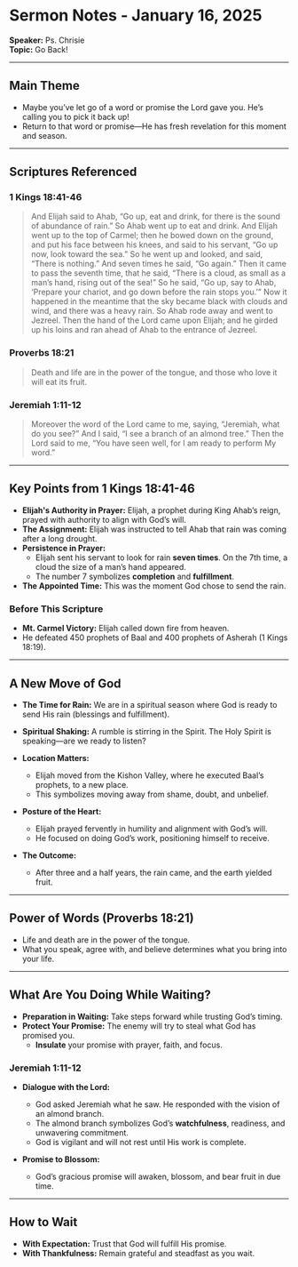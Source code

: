 # Sermon Notes - January 16, 2025

**Speaker:** Ps. Chrisie  
**Topic:** Go Back!  

---

## Main Theme
- Maybe you’ve let go of a word or promise the Lord gave you. He’s calling you to pick it back up!  
- Return to that word or promise—He has fresh revelation for this moment and season.

---

## Scriptures Referenced

### 1 Kings 18:41-46
> And Elijah said to Ahab, “Go up, eat and drink, for there is the sound of abundance of rain.” So Ahab went up to eat and drink. And Elijah went up to the top of Carmel; then he bowed down on the ground, and put his face between his knees, and said to his servant, “Go up now, look toward the sea.” So he went up and looked, and said, “There is nothing.” And seven times he said, “Go again.” Then it came to pass the seventh time, that he said, “There is a cloud, as small as a man’s hand, rising out of the sea!” So he said, “Go up, say to Ahab, ‘Prepare your chariot, and go down before the rain stops you.’” Now it happened in the meantime that the sky became black with clouds and wind, and there was a heavy rain. So Ahab rode away and went to Jezreel. Then the hand of the Lord came upon Elijah; and he girded up his loins and ran ahead of Ahab to the entrance of Jezreel.

### Proverbs 18:21
> Death and life are in the power of the tongue, and those who love it will eat its fruit.

### Jeremiah 1:11-12
> Moreover the word of the Lord came to me, saying, “Jeremiah, what do you see?” And I said, “I see a branch of an almond tree.” Then the Lord said to me, “You have seen well, for I am ready to perform My word.”

---

## Key Points from 1 Kings 18:41-46
- **Elijah's Authority in Prayer:** Elijah, a prophet during King Ahab’s reign, prayed with authority to align with God’s will.  
- **The Assignment:** Elijah was instructed to tell Ahab that rain was coming after a long drought.  
- **Persistence in Prayer:**  
  - Elijah sent his servant to look for rain **seven times**. On the 7th time, a cloud the size of a man’s hand appeared.  
  - The number 7 symbolizes **completion** and **fulfillment**.  
- **The Appointed Time:** This was the moment God chose to send the rain.

### Before This Scripture
- **Mt. Carmel Victory:** Elijah called down fire from heaven.  
- He defeated 450 prophets of Baal and 400 prophets of Asherah (1 Kings 18:19).

---

## A New Move of God
- **The Time for Rain:** We are in a spiritual season where God is ready to send His rain (blessings and fulfillment).  
- **Spiritual Shaking:** A rumble is stirring in the Spirit. The Holy Spirit is speaking—are we ready to listen?  

- **Location Matters:**  
  - Elijah moved from the Kishon Valley, where he executed Baal’s prophets, to a new place.  
  - This symbolizes moving away from shame, doubt, and unbelief.  

- **Posture of the Heart:**  
  - Elijah prayed fervently in humility and alignment with God’s will.  
  - He focused on doing God’s work, positioning himself to receive.  

- **The Outcome:**  
  - After three and a half years, the rain came, and the earth yielded fruit.

---

## Power of Words (Proverbs 18:21)
- Life and death are in the power of the tongue.  
- What you speak, agree with, and believe determines what you bring into your life.

---

## What Are You Doing While Waiting?
- **Preparation in Waiting:** Take steps forward while trusting God’s timing.  
- **Protect Your Promise:** The enemy will try to steal what God has promised you.  
  - **Insulate** your promise with prayer, faith, and focus.

### Jeremiah 1:11-12
- **Dialogue with the Lord:**  
  - God asked Jeremiah what he saw. He responded with the vision of an almond branch.  
  - The almond branch symbolizes God’s **watchfulness**, readiness, and unwavering commitment.  
  - God is vigilant and will not rest until His work is complete.

- **Promise to Blossom:**  
  - God’s gracious promise will awaken, blossom, and bear fruit in due time.

---

## How to Wait
- **With Expectation:** Trust that God will fulfill His promise.  
- **With Thankfulness:** Remain grateful and steadfast as you wait.
